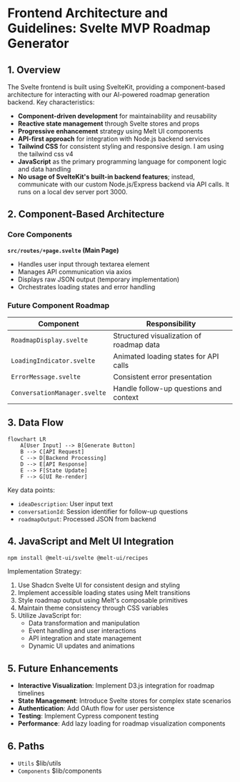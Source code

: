 # Frontend Architecture and Guidelines: Svelte MVP Roadmap Generator

## 1. Overview

The Svelte frontend is built using SvelteKit, providing a component-based architecture for interacting with our AI-powered roadmap generation backend. Key characteristics:

- **Component-driven development** for maintainability and reusability
- **Reactive state management** through Svelte stores and props
- **Progressive enhancement** strategy using Melt UI components
- **API-first approach** for integration with Node.js backend services
- **Tailwind CSS** for consistent styling and responsive design. I am using the tailwind css v4
- **JavaScript** as the primary programming language for component logic and data handling
- **No usage of SvelteKit's built-in backend features**; instead, communicate with our custom Node.js/Express backend via API calls. It runs on a local dev server port 3000.

## 2. Component-Based Architecture

### Core Components

**`src/routes/+page.svelte` (Main Page)**

- Handles user input through textarea element
- Manages API communication via axios
- Displays raw JSON output (temporary implementation)
- Orchestrates loading states and error handling

### Future Component Roadmap

| Component                    | Responsibility                           |
| ---------------------------- | ---------------------------------------- |
| `RoadmapDisplay.svelte`      | Structured visualization of roadmap data |
| `LoadingIndicator.svelte`    | Animated loading states for API calls    |
| `ErrorMessage.svelte`        | Consistent error presentation            |
| `ConversationManager.svelte` | Handle follow-up questions and context   |

## 3. Data Flow

```mermaid
flowchart LR
    A[User Input] --> B[Generate Button]
    B --> C[API Request]
    C --> D[Backend Processing]
    D --> E[API Response]
    E --> F[State Update]
    F --> G[UI Re-render]
```

Key data points:

- `ideaDescription`: User input text
- `conversationId`: Session identifier for follow-up questions
- `roadmapOutput`: Processed JSON from backend

## 4. JavaScript and Melt UI Integration

```bash
npm install @melt-ui/svelte @melt-ui/recipes
```

Implementation Strategy:

1. Use Shadcn Svelte UI for consistent design and styling
2. Implement accessible loading states using Melt transitions
3. Style roadmap output using Melt's composable primitives
4. Maintain theme consistency through CSS variables
5. Utilize JavaScript for:
   - Data transformation and manipulation
   - Event handling and user interactions
   - API integration and state management
   - Dynamic UI updates and animations

## 5. Future Enhancements

- **Interactive Visualization**: Implement D3.js integration for roadmap timelines
- **State Management**: Introduce Svelte stores for complex state scenarios
- **Authentication**: Add OAuth flow for user persistence
- **Testing**: Implement Cypress component testing
- **Performance**: Add lazy loading for roadmap visualization components

## 6. Paths

- `Utils` $lib/utils
- `Components` $lib/components
